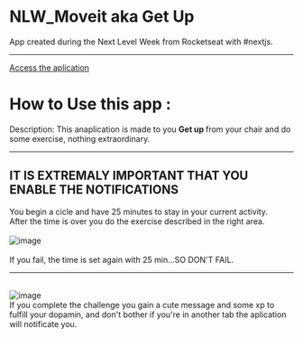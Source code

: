 # NLW_Moveit aka Get Up
App created during the Next Level Week from Rocketseat with #nextjs.
<hr>
<a href="https://getup-five.vercel.app/" target="_blank"> Access the aplication </a>

<h1> How to Use this app : </h1>
<p> 
  Description: This anaplication is made to you <strong> Get up </strong> from your chair and do some exercise, nothing extraordinary.
</p>
<hr>
<h2> IT IS EXTREMALY IMPORTANT THAT YOU ENABLE THE NOTIFICATIONS</h2>
<p>
  You begin a cicle and have 25 minutes to stay in your current activity.
  <br>
  After the time is over you do the exercise described in the right area.
  <br>
   <br>
  <img src="https://cdn.discordapp.com/attachments/339080948723482646/815064872534147112/unknown.png" alt="image"/>
  <br>
   <br>
  If you fail, the time is set again with 25 min...SO DON'T FAIL.
  <hr>
   <br>
  <img src="https://cdn.discordapp.com/attachments/339080948723482646/815095130259587092/unknown.png" alt="image"/>
   <br>
  If you complete the challenge you gain a cute message and some xp to fulfill your dopamin, and don't bother if you're in another tab the aplication will notificate you.
</p>

